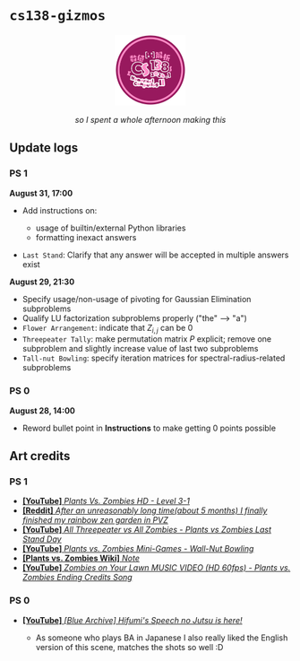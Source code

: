 # `cs138-gizmos`

<div align="center">

<img src="./assets/138_logo.png" width="25%" />

<i>so I spent a whole afternoon making this</i>

</div>

## Update logs

### PS 1

**August 31, 17:00**

- Add instructions on:

  - usage of builtin/external Python libraries
  - formatting inexact answers

- `Last Stand`: Clarify that any answer will be accepted in multiple answers exist

**August 29, 21:30**

- Specify usage/non-usage of pivoting for Gaussian Elimination subproblems
- Qualify LU factorization subproblems properly ("the" –> "a")
- `Flower Arrangement`: indicate that $`Z_{i,j}`$ can be $`0`$
- `Threepeater Tally`: make permutation matrix $`P`$ explicit; remove one subproblem and slightly increase value of last two subproblems
- `Tall-nut Bowling`: specify iteration matrices for spectral-radius-related subproblems

### PS 0

**August 28, 14:00**

- Reword bullet point in **Instructions** to make getting $`0`$ points possible

## Art credits

### PS 1

- [**\[YouTube\]** _Plants Vs. Zombies HD - Level 3-1_](https://www.youtube.com/watch?v=NshfGOoSDOw)
- [**\[Reddit\]** _After an unreasonably long time(about 5 months) I finally finished my rainbow zen garden in PVZ_](https://www.reddit.com/r/PlantsVSZombies/comments/i7onhm/after_an_unreasonably_long_timeabout_5_months_i/)
- [**\[YouTube\]** _All Threepeater vs All Zombies - Plants vs Zombies Last Stand Day_](https://www.youtube.com/watch?v=H_0ehr6OTRs)
- [**\[YouTube\]** _Plants vs. Zombies Mini-Games - Wall-Nut Bowling_](https://www.youtube.com/watch?v=FwLqnzXtm-M)
- [**\[Plants vs. Zombies Wiki\]** _Note_](https://plantsvszombies.fandom.com/wiki/Note)
- [**\[YouTube\]** _Zombies on Your Lawn MUSIC VIDEO (HD 60fps) - Plants vs. Zombies Ending Credits Song_](https://www.youtube.com/watch?v=Jb9caDRp_30)

### PS 0

- [**\[YouTube\]** _\[Blue Archive\] Hifumi's Speech no Jutsu is here!_](https://www.youtube.com/watch?v=xeMNQBdg-Wo)

  - As someone who plays BA in Japanese I also really liked the English version of this scene, matches the shots so well :D
